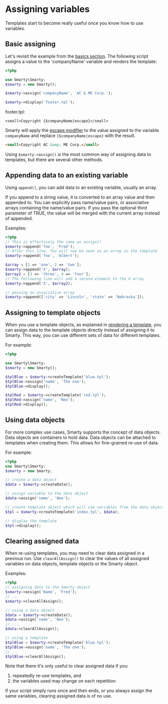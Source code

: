 # Assigning variables

Templates start to become really useful once you know how to use variables.

## Basic assigning
Let's revisit the example from the [basics section](../basics.md). The following script assigns a value to 
the 'companyName' variable and renders the template:

```php
<?php

use Smarty\Smarty;
$smarty = new Smarty();

$smarty->assign('companyName', 'AC & ME Corp.');

$smarty->display('footer.tpl');
```

footer.tpl:
```smarty
<small>Copyright {$companyName|escape}</small>
```

Smarty will apply the [escape modifier](../../designers/language-modifiers/language-modifier-escape.md)
to the value assigned to the variable
`companyName` and replace `{$companyName|escape}` with the result.

```html
<small>Copyright AC &amp; ME Corp.</small>
```

Using `$smarty->assign()` is the most common way of assigning data to templates, but there are several other methods.

## Appending data to an existing variable
Using `append()`, you can add data to an existing variable, usually an array.

If you append to a string value, it is converted to an array value and
then appended to. You can explicitly pass name/value pairs, or
associative arrays containing the name/value pairs. If you pass the
optional third parameter of TRUE, the value will be merged with the
current array instead of appended.

Examples:

```php
<?php
// This is effectively the same as assign()
$smarty->append('foo', 'Fred');
// After this line, foo will now be seen as an array in the template
$smarty->append('foo', 'Albert');

$array = [1 => 'one', 2 => 'two'];
$smarty->append('X', $array);
$array2 = [3 => 'three', 4 => 'four'];
// The following line will add a second element to the X array
$smarty->append('X', $array2);

// passing an associative array
$smarty->append(['city' => 'Lincoln', 'state' => 'Nebraska']);
```

## Assigning to template objects
When you use a template objects, as explained in [rendering a template](../rendering.md#creating-a-template-object),
you can assign data to the template objects directly instead of assigning it to Smarty. This way, you can use different
sets of data for different templates.

For example:
```php
<?php

use Smarty\Smarty;
$smarty = new Smarty();

$tplBlue = $smarty->createTemplate('blue.tpl');
$tplBlue->assign('name', 'The one');
$tplBlue->display();

$tplRed = $smarty->createTemplate('red.tpl');
$tplRed->assign('name', 'Neo');
$tplRed->display();
```

## Using data objects
For more complex use cases, Smarty supports the concept of data objects.
Data objects are containers to hold data. Data objects can be attached to templates when creating them.
This allows for fine-grained re-use of data.

For example:
```php
<?php
use Smarty\Smarty;
$smarty = new Smarty;

// create a data object
$data = $smarty->createData();

// assign variable to the data object
$data->assign('name', 'Neo');

// create template object which will use variables from the data object
$tpl = $smarty->createTemplate('index.tpl', $data);

// display the template
$tpl->display();
```

## Clearing assigned data
When re-using templates, you may need to clear data assigned in a previous run. Use `clearAllAssign()` to 
clear the values of all assigned variables on data objects, template objects or the Smarty object.

Examples:
```php
<?php
// assigning data to the Smarty object
$smarty->assign('Name', 'Fred');
// ...
$smarty->clearAllAssign();

// using a data object
$data = $smarty->createData();
$data->assign('name', 'Neo');
// ...
$data->clearAllAssign();

// using a template
$tplBlue = $smarty->createTemplate('blue.tpl');
$tplBlue->assign('name', 'The one');
// ...
$tplBlue->clearAllAssign();
```

Note that there it's only useful to clear assigned data if you:

1. repeatedly re-use templates, and
2. the variables used may change on each repetition

If your script simply runs once and then ends, or you always assign the same variables, clearing assigned data 
is of no use.
